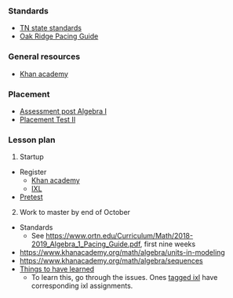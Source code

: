 ### Standards

* [TN state standards](https://www.tn.gov/content/dam/tn/education/standards/math/Standards_Support_Alg_I_Mathematics.pdf)
* [Oak Ridge Pacing Guide](https://www.ortn.edu/Curriculum/Math/2018-2019_Algebra_1_Pacing_Guide.pdf)

### General resources

* [Khan academy](https://www.khanacademy.org/math/algebra)

### Placement

* [Assessment post Algebra I](https://www.flvs.net/docs/default-source/myflvs/EOC/algebra-i-practice-test.pdf?sfvrsn=0)
* [Placement Test II](https://www.hmhco.com/~/media/sites/home/education/global/pdf/placement/mathematics/k-12/saxon-math-homeschool/shs_a1_placement.pdf?la=en)


### Lesson plan

1. Startup
  * Register
    * [Khan academy](https://www.khanacademy.org/math/algebra)
    * [IXL](https://www.ixl.com/)
  * [Pretest](https://www.flvs.net/docs/default-source/myflvs/EOC/algebra-i-practice-test.pdf?sfvrsn=0)
2. Work to master by end of October
  * Standards
    * See https://www.ortn.edu/Curriculum/Math/2018-2019_Algebra_1_Pacing_Guide.pdf, first nine weeks
  * https://www.khanacademy.org/math/algebra/units-in-modeling
  * https://www.khanacademy.org/math/algebra/sequences
  * [Things to have learned](https://github.com/bomeara/algebra/issues?q=is%3Aopen+is%3Aissue+milestone%3A%221st+nine+weeks%22)
    * To learn this, go through the issues. Ones [tagged ixl](https://github.com/bomeara/algebra/issues?q=is%3Aopen+is%3Aissue+label%3Aixl) have corresponding ixl assignments.
